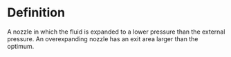 # Definition

A nozzle in which the fluid is expanded to a lower pressure than the
external pressure. An overexpanding nozzle has an exit area larger than
the optimum.
